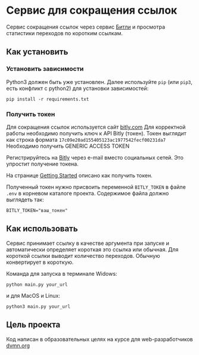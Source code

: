 # Сервис для сокращения ссылок

Сервис сокращения ссылок через сервис [Битли](https://bitly.com/) и просмотра статистики переходов по коротким ссылкам.

## Как установить

### Установить зависимости

 Python3 должен быть уже установлен. Далее используйте `pip` (или `pip3`, есть конфликт с python2) для установки зависимостей:

```
pip install -r requirements.txt
```

### Получить токен

Для сокращения ссылок используется сайт [bitly.com](https://bitly.com) Для корректной работы необходимо получить ключ к API Bitly (токен). Токен выглядит как строка формата `17c09e20ad155405123ac1977542fecf00231da7` Необходимо получить GENERIC ACCESS TOKEN

Регистрируйтесь на [Bitly](https://bitly.com/) через e-mail вместо социальных сетей. Это упростит получение токена.

На странице [Getting Started](https://dev.bitly.com/) описано как получить токен.

Полученный токен нужно присвоить переменной `BITLY_TOKEN` в файле `.env` в корневом каталоге проекта. Содержимое файла должно выглядеть так:

```
BITLY_TOKEN="ваш_токен"
```

## Как использовать

Сервис принимает ссылку в качестве аргумента при запуске и автоматически определяет короткая это ссылка или обычная. Для короткой ссылки выводит количество переходов. Обычную конвертирует в короткую.

Команда для запуска в терминале Widows:

```
python main.py your_url
```

и для MacOS и Linux:

```
python3 main.py your_url
```

## Цель проекта

Код написан в образовательных целях на курсе для web-разработчиков [dvmn.org](https://dvmn.org/)
